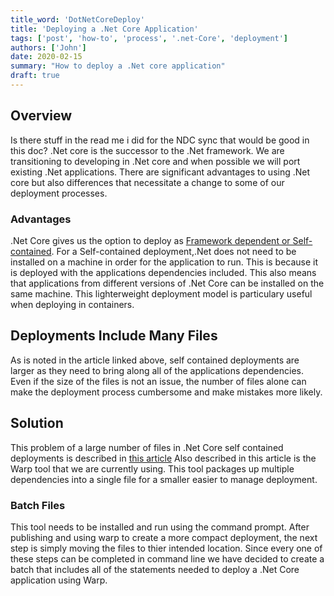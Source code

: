 ```yaml
---
title_word: 'DotNetCoreDeploy'
title: 'Deploying a .Net Core Application'
tags: ['post', 'how-to', 'process', '.net-Core', 'deployment']
authors: ['John']
date: 2020-02-15
summary: "How to deploy a .Net core application"
draft: true
---
```

## Overview
Is there stuff in the read me i did for the NDC sync that would be good in this doc?
.Net core is the successor to the .Net framework. We are transitioning to developing in .Net core and when possible we will port existing .Net applications. There are significant advantages to using .Net core but also differences that necessitate a change to some of our deployment processes.

### Advantages
.Net Core gives us the option to deploy as [Framework dependent or Self-contained](https://docs.microsoft.com/en-us/dotnet/core/deploying/index). For a Self-contained deployment,.Net does not need to be installed on a machine in order for the application to run. This is because it is deployed with the applications dependencies included. This also means that applications from different versions of .Net Core can be installed on the same machine. This lighterweight deployment model is particulary useful when deploying in containers.  

## Deployments Include Many Files
As is noted in the article linked above, self contained deployments are larger as they need to bring along all of the applications dependencies. Even if the size of the files is not an issue, the number of files alone can make the deployment process cumbersome and make mistakes more likely. 

## Solution
This problem of a large number of files in .Net Core self contained deployments is described in [this article](https://www.hanselman.com/blog/BrainstormingCreatingASmallSingleSelfcontainedExecutableOutOfANETCoreApplication.aspx) Also described in this article is the Warp tool that we are currently using. This tool packages up multiple dependencies into a single file for a smaller easier to manage deployment. 

### Batch Files
This tool needs to be installed and run using the command prompt. After publishing and using warp to create a more compact deployment, the next step is simply moving the files to thier intended location. Since every one of these steps can be completed in command line we have decided to create a batch that includes all of the statements needed to deploy a .Net Core application using Warp.
